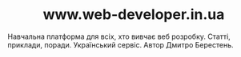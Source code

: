 <h1 align="center">www.web-developer.in.ua </h1>
Навчальна платформа для всіх, хто вивчає веб розробку. Статті, приклади, поради. Український сервіс. Автор Дмитро Берестень.
